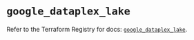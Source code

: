 # `google_dataplex_lake`

Refer to the Terraform Registry for docs: [`google_dataplex_lake`](https://registry.terraform.io/providers/hashicorp/google/5.11.0/docs/resources/dataplex_lake).
